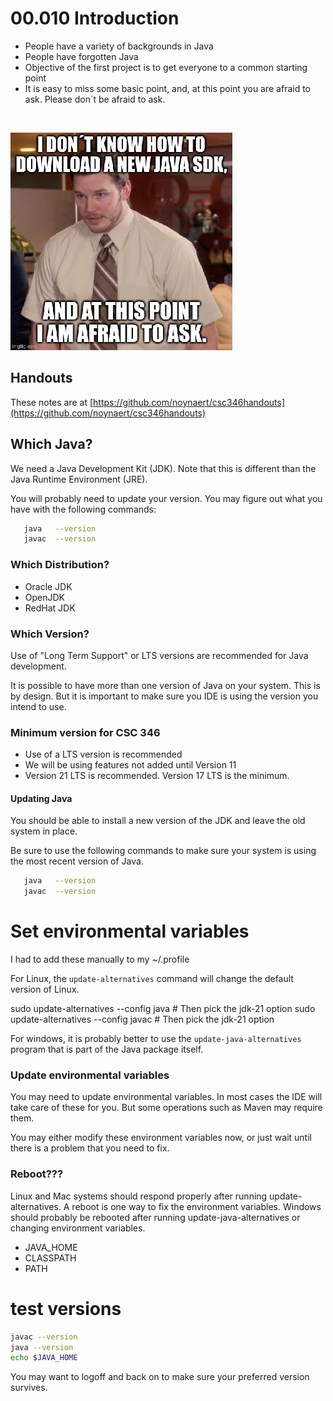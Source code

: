 # 00.010 Introduction

* People have a variety of backgrounds in Java
* People have forgotten Java
* Objective of the first project is to get everyone to a common starting point
* It is easy to miss some basic point, and, at this point you are afraid to ask.  Please don´t be afraid to ask. 
 
&nbsp;

![And at this point I am afraid to ask](images/AfraidToAsk.png)

## Handouts

These notes are at [https://github.com/noynaert/csc346handouts](https://github.com/noynaert/csc346handouts)

## Which Java?

We need a Java Development Kit (JDK).  Note that this is different than the Java Runtime Environment (JRE).

You will probably need to update your version.  You may figure out what you have with the following commands:

```bash
   java   --version
   javac  --version
```

### Which Distribution?

* Oracle JDK 
* OpenJDK
* RedHat JDK

### Which Version?

Use of "Long Term Support" or LTS versions are recommended for Java development.

It is possible to have more than one version of Java on your system.  This is by design.  But it is important to make sure you IDE is using the version you intend to use.

### Minimum version for CSC 346

* Use of a LTS version is recommended
* We will be using features not added until Version 11
* Version 21 LTS is recommended.  Version 17 LTS is the minimum.

#### Updating Java 

You should be able to install a new version of the JDK and leave the old system in place.  

Be sure to use the following commands to make sure your system is using the most recent version of Java.

```bash
   java   --version
   javac  --version
```

# Set environmental variables  

I had to add these manually to my ~/.profile

For Linux, the `update-alternatives` command will change the default version of Linux.

sudo update-alternatives --config java  # Then pick the jdk-21 option
sudo update-alternatives --config javac # Then pick the jdk-21 option

For windows, it is probably better to use the `update-java-alternatives` program that is part of the Java package itself.  

### Update environmental variables
You may need to update environmental variables.  In most cases the IDE will take care of these for you.  But some operations such as Maven may require them.

You may either modify these environment variables now, or just wait until there is a problem that you need to fix.  

### Reboot???

Linux and Mac systems should respond properly after running update-alternatives. A reboot is one way to fix the environment variables.  Windows should probably be rebooted after running update-java-alternatives or changing environment variables.

- JAVA_HOME
- CLASSPATH
- PATH

# test versions
```bash
javac --version
java --version
echo $JAVA_HOME
```

You may want to logoff and back on to make sure your preferred version survives.
